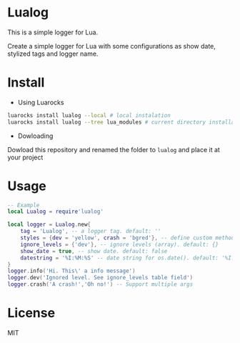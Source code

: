 # Lualog
This is a simple logger for Lua.

Create a simple logger for Lua with some configurations as show date, stylized tags and logger name.
# Install
- Using Luarocks
```bash
luarocks install lualog --local # local instalation
luarocks install lualog --tree lua_modules # current directory installation to lua_modules folder
```
- Dowloading

Dowload this repository and renamed the folder to `lualog` and place it at your project

# Usage
```lua
-- Example
local Lualog = require'lualog'

local logger = Lualog.new{
    tag = 'Lualog', -- a logger tag. default: ''
    styles = {dev = 'yellow', crash = 'bgred'}, -- define custom methods and their style. default: {}
    ignore_levels = {'dev'}, -- ignore levels (array). default: {}
    show_date = true, -- show date. default: false
    datestring = '%I:%M:%S' -- date string for os.date(). default: '%I:%M:%S'
}
logger.info('Hi. This\' a info message')
logger.dev('Ignored level. See ignore_levels table field')
logger.crash('A crash!','Oh no!') -- Support multiple args
```
# License
MIT